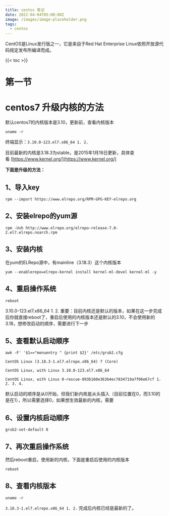 ```yaml
---
title: centos 笔记
date: 2022-04-04T05:00:00Z
image: /images/image-placeholder.png
tags:
  - centos
---
```

CentOS是Linux发行版之一，它是来自于Red Hat Enterprise Linux依照开放源代码规定发布所编译而成。

<!--more-->

{{< toc >}}

# 第一节 
# centos7 升级内核的方法

默认centos7的内核版本是3.10，更新前，查看内核版本


```
uname -r
```

终端显示：`3.10.0-123.el7.x86_64 1. 2.`

目前最新的内核是3.18.3为stable，是2015年1月18日更新，具体查看 [https://www.kernel.org/](https://www.kernel.org/)

**下面是升级的方法：**

## 1、导入key



```shell
rpm --import https://www.elrepo.org/RPM-GPG-KEY-elrepo.org
```

## 2、安装elrepo的yum源



```shell
rpm -Uvh http://www.elrepo.org/elrepo-release-7.0-2.el7.elrepo.noarch.rpm
```

## 3、安装内核

在yum的ELRepo源中，有mainline（3.18.3）这个内核版本


```shell
yum --enablerepo=elrepo-kernel install kernel-ml-devel kernel-ml -y
```

## 4、重启操作系统



```shell
reboot
```


3.10.0-123.el7.x86_64 1. 2. 重要：目前内核还是默认的版本，如果在这一步完成后你就直接reboot了，重启后使用的内核版本还是默认的3.10，不会使用新的3.18，想修改启动的顺序，需要进行下一步

## 5、查看默认启动顺序



```shell
awk -F' '$1=="menuentry " {print $2}' /etc/grub2.cfg
```

`CentOS Linux (3.18.3-1.el7.elrepo.x86_64) 7 (Core)`

`CentOS Linux, with Linux 3.10.0-123.el7.x86_64`

`CentOS Linux, with Linux 0-rescue-893b160e363b4ec7834719a7f06e67cf 1. 2. 3. 4.`

默认启动的顺序是从0开始，但我们新内核是从头插入（目前位置在0，而3.10的是在1），所以需要选择0，如果想生效最新的内核，需要

## 6、设置内核启动顺序



```shell
grub2-set-default 0
```

## 7、再次重启操作系统

然后reboot重启，使用新的内核，下面是重启后使用的内核版本



```shell
reboot
```

## 8、查看内核版本



```shell
uname -r
```

`3.18.3-1.el7.elrepo.x86_64 1. 2.` 完成后内核已经是最新的了。
